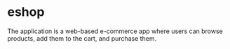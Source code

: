 # eshop
The application is a web-based e-commerce app where users can browse products, add them to the cart, and purchase them.
